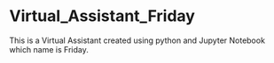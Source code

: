 # Virtual_Assistant_Friday
This is a Virtual Assistant created using python and Jupyter Notebook which name is Friday.
